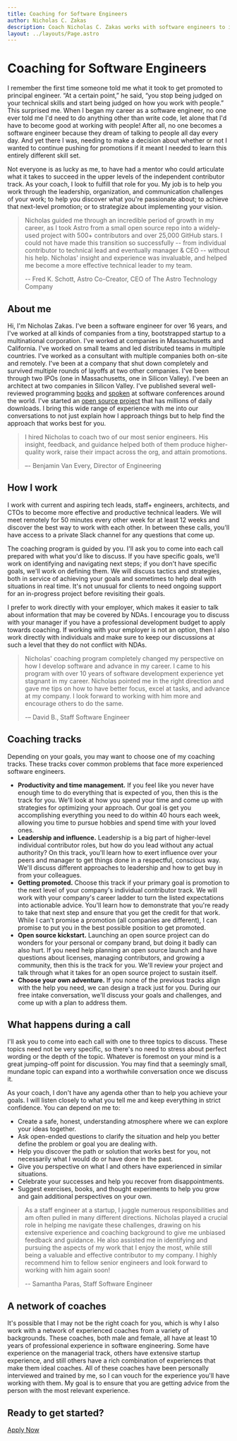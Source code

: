 ```yaml
---
title: Coaching for Software Engineers
author: Nicholas C. Zakas
description: Coach Nicholas C. Zakas works with software engineers to improve their productivity, leadership skills, and career trajectory. Known for his many books, popular talks, and creating the ESLint open source project, Nicholas has the experience to help regardless of your goals.
layout: ../layouts/Page.astro
---
```


# Coaching for Software Engineers

I remember the first time someone told me what it took to get promoted to principal engineer. “At a certain point,” he said, “you stop being judged on your technical skills and start being judged on how you work with people.” This surprised me. When I began my career as a software engineer, no one ever told me I'd need to do anything other than write code, let alone that I'd have to become good at working with people! After all, no one becomes a software engineer because they dream of talking to people all day every day. And yet there I was, needing to make a decision about whether or not I wanted to continue pushing for promotions if it meant I needed to learn this entirely different skill set.

Not everyone is as lucky as me, to have had a mentor who could articulate what it takes to succeed in the upper levels of the independent contributor track. As your coach, I look to fulfill that role for you. My job is to help you work through the leadership, organization, and communication challenges of your work; to help you discover what you're passionate about; to achieve that next-level promotion; or to strategize about implementing your vision.

> Nicholas guided me through an incredible period of growth in my career, as I took Astro from a small open source repo into a widely-used project with 500+ contributors and over 25,000 GitHub stars. I could not have made this transition so successfully -- from individual contributor to technical lead and eventually manager & CEO -- without his help. Nicholas' insight and experience was invaluable, and helped me become a more effective technical leader to my team.
>
> -- Fred K. Schott, Astro Co-Creator, CEO of The Astro Technology Company

## About me

Hi, I'm Nicholas Zakas. I've been a software engineer for over 16 years, and I've worked at all kinds of companies from a tiny, bootstrapped startup to a multinational corporation. I've worked at companies in Massachusetts and California. I've worked on small teams and led distributed teams in multiple countries. I've worked as a consultant with multiple companies both on-site and remotely. I've been at a company that shut down completely and survived multiple rounds of layoffs at two other companies. I've been through two IPOs (one in Massachusetts, one in Silicon Valley). I've been an architect at two companies in Silicon Valley. I've published several well-reviewed programming [books](/books) and [spoken](/speaking) at software conferences around the world. I've started an [open source project](https://eslint.org) that has millions of daily downloads. I bring this wide range of experience with me into our conversations to not just explain how I approach things but to help find the approach that works best for you.

> I hired Nicholas to coach two of our most senior engineers. His insight, feedback, and guidance helped both of them produce higher-quality work, raise their impact across the org, and attain promotions.
>
> –- Benjamin Van Every, Director of Engineering

## How I work

I work with current and aspiring tech leads, staff+ engineers, architects, and CTOs to become more effective and productive technical leaders. We will meet remotely for 50 minutes every other week for at least 12 weeks and discover the best way to work with each other. In between these calls, you'll have access to a private Slack channel for any questions that come up. 

The coaching program is guided by you. I'll ask you to come into each call prepared with what you'd like to discuss. If you have specific goals, we'll work on identifying and navigating next steps; if you don't have specific goals, we'll work on defining them. We will discuss tactics and strategies, both in service of achieving your goals and sometimes to help deal with situations in real time. It's not unusual for clients to need ongoing support for an in-progress project before revisiting their goals.

I prefer to work directly with your employer, which makes it easier to talk about information that may be covered by NDAs. I encourage you to discuss with your manager if you have a professional development budget to apply towards coaching. If working with your employer is not an option, then I also work directly with individuals and make sure to keep our discussions at such a level that they do not conflict with NDAs.

> Nicholas' coaching program completely changed my perspective on how I develop software and advance in my career. I came to his program with over 10 years of software development experience yet stagnant in my career. Nicholas pointed me in the right direction and gave me tips on how to have better focus, excel at tasks, and advance at my company. I look forward to working with him more and encourage others to do the same.
>
> -– David B., Staff Software Engineer

## Coaching tracks

Depending on your goals, you may want to choose one of my coaching tracks. These tracks cover common problems that face more experienced software engineers.

* **Productivity and time management.** If you feel like you never have enough time to do everything that is expected of you, then this is the track for you. We'll look at how you spend your time and come up with strategies for optimizing your approach. Our goal is get you accomplishing everything you need to do within 40 hours each week, allowing you time to pursue hobbies and spend time with your loved ones.
* **Leadership and influence.** Leadership is a big part of higher-level individual contributor roles, but how do you lead without any actual authority? On this track, you'll learn how to exert influence over your peers and manager to get things done in a respectful, conscious way. We'll discuss different approaches to leadership and how to get buy in from your colleagues.
* **Getting promoted.** Choose this track if your primary goal is promotion to the next level of your company's individual contributor track. We will work with your company's career ladder to turn the listed expectations into actionable advice. You'll learn how to demonstrate that you're ready to take that next step and ensure that you get the credit for that work. While I can't promise a promotion (all companies are different), I can promise to put you in the best possible position to get promoted.
* **Open source kickstart.** Launching an open source project can do wonders for your personal or company brand, but doing it badly can also hurt. If you need help planning an open source launch and have questions about licenses, managing contributors, and growing a community, then this is the track for you. We'll review your project and talk through what it takes for an open source project to sustain itself.
* **Choose your own adventure.** If you none of the previous tracks align with the help you need, we can design a track just for you. During our free intake conversation, we'll discuss your goals and challenges, and come up with a plan to address them.

## What happens during a call

I'll ask you to come into each call with one to three topics to discuss. These topics need not be very specific, so there's no need to stress about perfect wording or the depth of the topic. Whatever is foremost on your mind is a great jumping-off point for discussion. You may find that a seemingly small, mundane topic can expand into a worthwhile conversation once we discuss it.

As your coach, I don't have any agenda other than to help you achieve your goals. I will listen closely to what you tell me and keep everything in strict confidence. You can depend on me to:

* Create a safe, honest, understanding atmosphere where we can explore your ideas together.
* Ask open-ended questions to clarify the situation and help you better define the problem or goal you are dealing with.
* Help you discover the path or solution that works best for you, not necessarily what I would do or have done in the past.
* Give you perspective on what I and others have experienced in similar situations.
* Celebrate your successes and help you recover from disappointments.
* Suggest exercises, books, and thought experiments to help you grow and gain additional perspectives on your own.

> As a staff engineer at a startup, I juggle numerous responsibilities and am often pulled in many different directions. Nicholas played a crucial role in helping me navigate these challenges, drawing on his extensive experience and coaching background to give me unbiased feedback and guidance. He also assisted me in identifying and pursuing the aspects of my work that I enjoy the most, while still being a valuable and effective contributor to my company. I highly recommend him to fellow senior engineers and look forward to working with him again soon!
>
> -- Samantha Paras, Staff Software Engineer

## A network of coaches

It's possible that I may not be the right coach for you, which is why I also work with a network of experienced coaches from a variety of backgrounds. These coaches, both male and female, all have at least 10 years of professional experience in software engineering. Some have experience on the managerial track, others have extensive startup experience, and still others have a rich combination of experiences that make them ideal coaches. All of these coaches have been personally interviewed and trained by me, so I can vouch for the experience you'll have working with them. My goal is to ensure that you are getting advice from the person with the most relevant experience. 

<div class="center-text">
    <h2>Ready to get started?</h2>
    <a href="/coaching/apply/" class="link-btn cta-btn">Apply Now</a>
</div>

